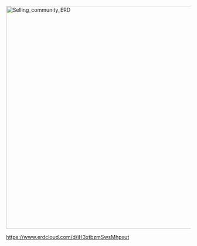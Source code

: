 
<img width="610" alt="Selling_community_ERD" src="https://user-images.githubusercontent.com/121388824/212779704-4e6b221c-2f46-468e-941a-d5a659bf7f1d.png">

https://www.erdcloud.com/d/iH3xtbzmSwsMhpxut